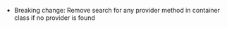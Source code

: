 - Breaking change:
  Remove search for any provider method in container class if no provider is found


